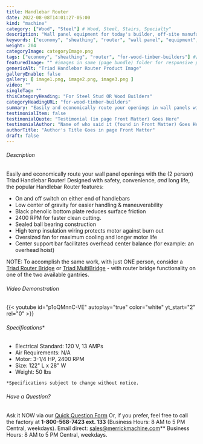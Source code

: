 ```yaml
---
title: Handlebar Router
date: 2022-08-08T14:01:27-05:00
kind: "machine"
category: ["Wood", "Steel"] # Wood, Steel, Stairs, Specialty"
description: "Wall panel equipment for today's builder, off-site manufacturing, modular construction, wall panelization center, including wall panel components and subcomponents machines."
keywords: ["economy", "sheathing", "router", "wall panel", "equipment", "for-wood-timber-builders"]
weight: 204
categoryImage: categoryImage.png
tags: ["economy", "sheathing", "router", "for-wood-timber-builders"] #["framing", "table", "mobile", "stick-builder" "shed-builder"]
featuredImage: "" #images in same (page bundle) folder for responsive processing
genericAlt: "Triad Handlebar Router Product Image"
galleryEnable: false
gallery: [ image1.png, image2.png, image3.png ]
video: ""
singleTag: ""
thisCategoryHeading: "For Steel Stud OR Wood Builders"
categoryHeadingURL: "for-wood-timber-builders"
summary: "Easily and economically route your openings in wall panels with the (2 person) Triad Handlebar Router"
testimonialItem: false
testimonialQuote: "Testimonial (in page Front Matter) Goes Here"
testimonialAuthor: "Name of who said it (found in Front Matter) Goes Here"
authorTitle: "Author's Title Goes in page Front Matter"
draft: false
---
```


###### Description

Easily and economically route your wall panel openings with the (2 person) Triad Handlebar Router! Designed with safety, convenience, *and* long life, the popular Handlebar Router features:

- On and off switch on either end of handlebars
- Low center of gravity for easier handling & maneuverability
- Black phenolic bottom plate reduces surface friction
- 2400 RPM for faster clean cutting.
- Sealed ball bearing construction
- High temp insulation wiring protects motor against burn out
- Oversized fan for maximum cooling and longer motor life
- Center support bar facilitates overhead center balance (for example: an overhead hoist)

NOTE: To accomplish the same work, with just ONE person, consider a [Triad Router Bridge](/machine/router_bridge/) or [Triad MultiBridge](/machine/multibridge/) - with router bridge functionality on one of the two available gantries.

###### Video Demonstration

{{< youtube id="p1oQMnnC-VE" autoplay="true" color="white" yt_start="2" rel="0" >}}

###### Specifications*

* Electrical Standard: 120 V, 13 AMPs
* Air Requirements: N/A
* Motor: 3-1/4 HP, 2400 RPM
* Size: 122" L x 28" W
* Weight: 50 lbs

`*Specifications subject to change without notice.`

###### Have a Question?

Ask it NOW via our [Quick Question Form](#qq)
Or, if you prefer, feel free to call the factory at **1-800-568-7423 ext. 133** (Business Hours: 8 AM to 5 PM Central, weekdays). Email direct: sales@merrickmachine.com** Business Hours: 8 AM to 5 PM Central, weekdays.
